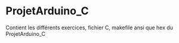 # ProjetArduino_C

Contient les différents exercices, fichier C, makefile ansi que hex du ProjetArduino_C
